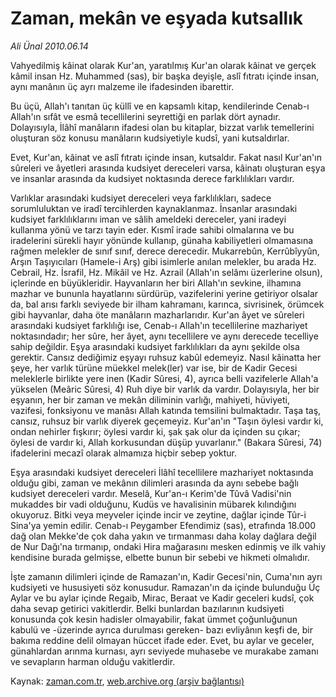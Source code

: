 # Zaman, mekân ve eşyada kutsallık

*Ali Ünal 2010.06.14*

<td class="columnist-detail">
<p>Vahyedilmiş kâinat olarak Kur'an, yaratılmış Kur'an olarak kâinat ve gerçek kâmil insan Hz. Muhammed (sas), bir başka deyişle, aslî fıtratı içinde insan, aynı manânın üç ayrı malzeme ile ifadesinden ibarettir.</p>
<p>
<div id="haberMetinDiv">
<p>Bu üçü, Allah'ı tanıtan üç küllî ve en kapsamlı kitap, kendilerinde Cenab-ı Allah'ın sıfât ve esmâ tecellilerini seyrettiği en parlak dört aynadır. Dolayısıyla, İlâhî manâların ifadesi olan bu kitaplar, bizzat varlık temellerini oluşturan söz konusu manâların kudsiyetiyle kudsî, yani kutsaldırlar.
<p>Evet, Kur'an, kâinat ve aslî fıtratı içinde insan, kutsaldır. Fakat nasıl Kur'an'ın sûreleri ve âyetleri arasında kudsiyet dereceleri varsa, kâinatı oluşturan eşya ve insanlar arasında da kudsiyet noktasında derece farklılıkları vardır.
<p>Varlıklar arasındaki kudsiyet dereceleri veya farklılıkları, sadece sorumluluktan ve iradî tercihlerden kaynaklanmaz. İnsanlar arasındaki kudsiyet farklılıklarını iman ve sâlih ameldeki dereceler, yani iradeyi kullanma yönü ve tarzı tayin eder. Kısmî irade sahibi olmalarına ve bu iradelerini sürekli hayır yönünde kullanıp, günaha kabiliyetleri olmamasına rağmen melekler de sınıf sınıf, derece derecedir. Mukarrebûn, Kerrûbîyyûn, Arşın Taşıyıcıları (Hamele-i Arş) gibi isimlerle anılan melekler, bu arada Hz. Cebrail, Hz. İsrafil, Hz. Mikâil ve Hz. Azrail (Allah'ın selâmı üzerlerine olsun), içlerinde en büyükleridir. Hayvanların her biri Allah'ın sevkine, ilhamına mazhar ve bununla hayatlarını sürdürüp, vazifelerini yerine getiriyor olsalar da, bal arısı farklı seviyede bir ilham kahramanı, karınca, sivrisinek, örümcek gibi hayvanlar, daha öte manâların mazharlarıdır. Kur'an âyet ve sûreleri arasındaki kudsiyet farklılığı ise, Cenab-ı Allah'ın tecellilerine mazhariyet noktasındadır; her sûre, her âyet, aynı tecellilere ve aynı derecede tecelliye sahip değildir. Eşya arasındaki kudsiyet farklılıkları da aynı şekilde olsa gerektir. Cansız dediğimiz eşyayı ruhsuz kabûl edemeyiz. Nasıl kâinatta her şeye, her varlık türüne müekkel melek(ler) var ise, bir de Kadir Gecesi meleklerle birlikte yere inen (Kadir Sûresi, 4), ayrıca belli vazifelerle Allah'a yükselen (Meâric Sûresi, 4) Ruh diye bir varlık da vardır. Dolayısıyla, her bir eşyanın, her bir zaman ve mekân diliminin varlığı, mahiyeti, hüviyeti, vazifesi, fonksiyonu ve manâsı Allah katında temsilini bulmaktadır. Taşa taş, cansız, ruhsuz bir varlık diyerek geçemeyiz. Kur'an'ın "Taşın öylesi vardır ki, ondan nehirler fışkırır; öylesi vardır ki, şak şak olur da içinden su çıkar; öylesi de vardır ki, Allah korkusundan düşüp yuvarlanır." (Bakara Sûresi, 74) ifadelerini mecazî olarak almamıza hiçbir sebep yoktur.
<p>Eşya arasındaki kudsiyet dereceleri İlâhî tecellilere mazhariyet noktasında olduğu gibi, zaman ve mekânın dilimleri arasında da aynı sebebe bağlı kudsiyet dereceleri vardır. Meselâ, Kur'an-ı Kerim'de Tûvâ Vadisi'nin mukaddes bir vadi olduğunu, Kudüs ve havalisinin mübarek kılındığını okuyoruz. Bitki veya meyveler içinde incir ve zeytine, dağlar içinde Tûr-i Sina'ya yemin edilir. Cenab-ı Peygamber Efendimiz (sas), etrafında 18.000 dağ olan Mekke'de çok daha yakın ve tırmanması daha kolay dağlara değil de Nur Dağı'na tırmanıp, ondaki Hira mağarasını mesken edinmiş ve ilk vahiy kendisine burada gelmişse, elbette bunun bir sebebi ve hikmeti olmalıdır.
<p>İşte zamanın dilimleri içinde de Ramazan'ın, Kadir Gecesi'nin, Cuma'nın ayrı kudsiyeti ve hususiyeti söz konusudur. Ramazan'ın da içinde bulunduğu Üç Aylar ve bu aylar içinde Regaib, Mirac, Beraat ve Kadir geceleri kudsî, çok daha sevap getirici vakitlerdir. Belki bunlardan bazılarının kudsiyeti konusunda çok kesin hadisler olmayabilir, fakat ümmet çoğunluğunun kabulü ve -üzerinde ayrıca durulması gereken- bazı evliyânın keşfi de, bir bakıma reddine delil olmayan hüccet ifade eder. Evet, bu aylar ve geceler, günahlardan arınma kurnası, ayrı seviyede muhasebe ve murakabe zamanı ve sevapların harman olduğu vakitlerdir. </p></p></p></p></p></div>
</p>
<a href="http://web.archive.org/web/20101224180717/mailto:ali.unal@zaman.com.tr">
</a></td>

Kaynak: [zaman.com.tr](http://zaman.com.tr/yazar.do?yazino=995077), [web.archive.org (arşiv bağlantısı)](http://web.archive.org/web/20101224180717/http://zaman.com.tr/yazar.do?yazino=995077)
